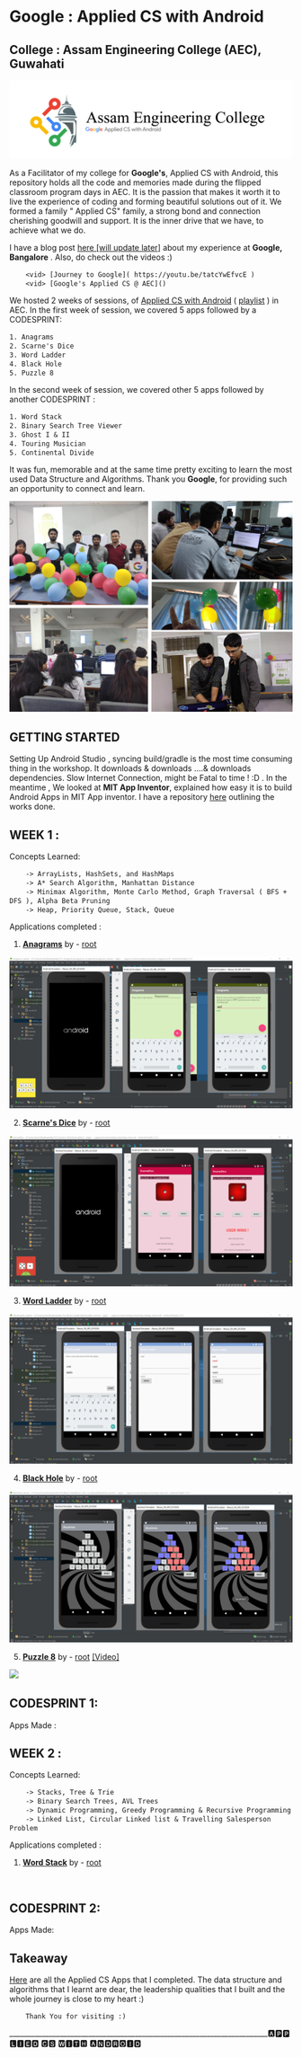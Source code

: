# Google : Applied CS with Android
College : Assam Engineering College (AEC), Guwahati
-
<img src="https://github.com/SKKSaikia/Applied-CS-with-Android-AEC/blob/master/photo/aec.jpg">

As a Facilitator of my college for <b>Google's</b>, Applied CS with Android, this repository holds all the code and memories made during the flipped classroom program days in AEC. It is the passion that makes it worth it to live the experience of coding and forming beautiful solutions out of it. We formed a family " Applied CS" family, a strong bond and connection cherishing goodwill and support. It is the inner drive that we have, to achieve what we do.

I have a blog post [here [will update later]]() about my experience at <b>Google, Bangalore</b> . Also, do check out the videos :)

        <vid> [Journey to Google]( https://youtu.be/tatcYwEfvcE )
        <vid> [Google's Applied CS @ AEC]()

We hosted 2 weeks of sessions, of [Applied CS with Android](https://cswithandroid.withgoogle.com/) ( [playlist](https://www.youtube.com/watch?v=5LhlA4A_Vv4&list=PLObwPhL-cU6hUPScqhve5VX-3L5jm7xCQ&index=12) ) in AEC. In the first week of session, we covered 5 apps followed by a CODESPRINT:
    
    1. Anagrams
    2. Scarne's Dice
    3. Word Ladder
    4. Black Hole 
    5. Puzzle 8

In the second week of session, we covered other 5 apps followed by another CODESPRINT : 

    1. Word Stack
    2. Binary Search Tree Viewer
    3. Ghost I & II
    4. Touring Musician
    5. Continental Divide 
    
It was fun, memorable and at the same time pretty exciting to learn the most used Data Structure and Algorithms. Thank you <b>Google</b>, for providing such an opportunity to connect and learn.

<img src="https://github.com/SKKSaikia/Applied-CS-with-Android-AEC/blob/master/photo/g.jpg">

GETTING STARTED
-

Setting Up Android Studio , syncing build/gradle is the most time consuming thing in the workshop. It downloads & downloads ....& downloads dependencies. Slow Internet Connection, might be Fatal to time ! :D . In the meantime , We looked at <b>MIT App Inventor</b>, explained how easy it is to build Android Apps in MIT App inventor. I have a repository [here](https://github.com/SKKSaikia/MIT-App-Inventor) outlining the works done.

WEEK 1 :
-
Concepts Learned:

        -> ArrayLists, HashSets, and HashMaps
        -> A* Search Algorithm, Manhattan Distance
        -> Minimax Algorithm, Monte Carlo Method, Graph Traversal ( BFS + DFS ), Alpha Beta Pruning
        -> Heap, Priority Queue, Stack, Queue
        
Applications completed :
1. <b>[Anagrams](https://youtu.be/_C33CdeHgrc)</b> by - [root](https://github.com/SKKSaikia/Applied-CS-with-Android-AEC/tree/master/Applied_CS/1_Anagrams)
<img src="https://github.com/SKKSaikia/Applied-CS-with-Android-AEC/blob/master/photo/anagrams.jpg">

2. <b>[Scarne's Dice](https://youtu.be/r65MpuDkbh0)</b> by - [root](https://github.com/SKKSaikia/Applied-CS-with-Android-AEC/tree/master/Applied_CS/2_Scarne's%2BDice)
<img src="https://github.com/SKKSaikia/Applied-CS-with-Android-AEC/blob/master/photo/scarnes__dice.jpg">

3. <b>[Word Ladder](https://youtu.be/pscNb5OSyNQ)</b> by - [root](https://github.com/SKKSaikia/Applied-CS-with-Android-AEC/tree/master/Applied_CS/3_Word%2BLadder)
<img src="https://github.com/SKKSaikia/Applied-CS-with-Android-AEC/blob/master/photo/word__ladder.jpg">

4. <b>[Black Hole](https://youtu.be/o8ojAtCh2Hc)</b> by - [root](https://github.com/SKKSaikia/Applied-CS-with-Android-AEC/tree/master/Applied_CS/4_Black%2BHole)
<img src="https://github.com/SKKSaikia/Applied-CS-with-Android-AEC/blob/master/photo/black_hole.jpg">

5. <b>[Puzzle 8](https://youtu.be/5LhlA4A_Vv4)</b> by - [root](https://github.com/SKKSaikia/Applied-CS-with-Android-AEC/tree/master/Applied_CS/5_Puzzle%2B8) [[Video]](https://youtu.be/ln97PcSTphY)
<img src="https://github.com/SKKSaikia/Applied-CS-with-Android-AEC/blob/master/photo/puzzle8.gif">


CODESPRINT 1:
-
Apps Made :



WEEK 2 :
-
Concepts Learned:

        -> Stacks, Tree & Trie
        -> Binary Search Trees, AVL Trees
        -> Dynamic Programming, Greedy Programming & Recursive Programming
        -> Linked List, Circular Linked list & Travelling Salesperson Problem
        
Applications completed :
1. <b>[Word Stack](https://youtu.be/deq84jNGCR4)</b> by - [root]()
<img src="">

CODESPRINT 2:
-

Apps Made:

Takeaway
-

[Here](https://github.com/SKKSaikia/Applied-CS-with-Android-AEC/tree/master/Applied_CS) are all the Applied CS Apps that I completed. The data structure and algorithms that I learnt are dear, the leadership qualities that I built and the whole journey is close to my heart :)


        Thank You for visiting :)

________________________________________________________________________🅰🅿🅿🅻🅸🅴🅳 🅲🆂 🆆🅸🆃🅷 🅰🅽🅳🆁🅾🅸🅳
